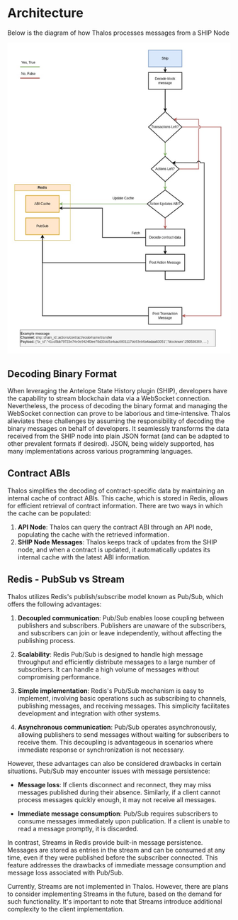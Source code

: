 # Architecture

Below is the diagram of how Thalos processes messages from a SHIP Node

![overview](./overview.jpg)

## Decoding Binary Format

When leveraging the Antelope State History plugin (SHIP), developers have the capability to stream blockchain data via a WebSocket connection.
Nevertheless, the process of decoding the binary format and managing the WebSocket connection can prove to be laborious and time-intensive.
Thalos alleviates these challenges by assuming the responsibility of decoding the binary messages on behalf of developers.
It seamlessly transforms the data received from the SHIP node into plain JSON format (and can be adapted to other prevalent formats if desired).
JSON, being widely supported, has many implementations across various programming languages.

## Contract ABIs

Thalos simplifies the decoding of contract-specific data by maintaining an internal cache of contract ABIs. This cache, which is stored in Redis, allows for efficient retrieval of contract information. There are two ways in which the cache can be populated:

1. **API Node**: Thalos can query the contract ABI through an API node, populating the cache with the retrieved information.
2. **SHIP Node Messages**: Thalos keeps track of updates from the SHIP node, and when a contract is updated, it automatically updates its internal cache with the latest ABI information.

## Redis - PubSub vs Stream

Thalos utilizes Redis's publish/subscribe model known as Pub/Sub, which offers the following advantages:

1. **Decoupled communication**: Pub/Sub enables loose coupling between publishers and subscribers. Publishers are unaware of the subscribers, and subscribers can join or leave independently, without affecting the publishing process.

2. **Scalability**: Redis Pub/Sub is designed to handle high message throughput and efficiently distribute messages to a large number of subscribers. It can handle a high volume of messages without compromising performance.

3. **Simple implementation**: Redis's Pub/Sub mechanism is easy to implement, involving basic operations such as subscribing to channels, publishing messages, and receiving messages. This simplicity facilitates development and integration with other systems.

4. **Asynchronous communication**: Pub/Sub operates asynchronously, allowing publishers to send messages without waiting for subscribers to receive them. This decoupling is advantageous in scenarios where immediate response or synchronization is not necessary.

However, these advantages can also be considered drawbacks in certain situations. Pub/Sub may encounter issues with message persistence:

- **Message loss**: If clients disconnect and reconnect, they may miss messages published during their absence. Similarly, if a client cannot process messages quickly enough, it may not receive all messages.

- **Immediate message consumption**: Pub/Sub requires subscribers to consume messages immediately upon publication. If a client is unable to read a message promptly, it is discarded.

In contrast, Streams in Redis provide built-in message persistence.
Messages are stored as entries in the stream and can be consumed at any time, even if they were published before the subscriber connected.
This feature addresses the drawbacks of immediate message consumption and message loss associated with Pub/Sub.

Currently, Streams are not implemented in Thalos.
However, there are plans to consider implementing Streams in the future, based on the demand for such functionality.
It's important to note that Streams introduce additional complexity to the client implementation.
